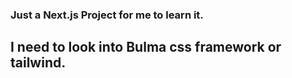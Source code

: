 ### Just a Next.js Project for me to learn it. 

## I need to look into **Bulma** css framework or **tailwind**. 

